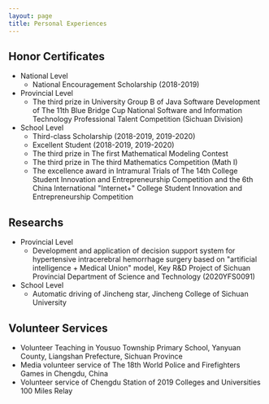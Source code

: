 ```yaml
---
layout: page
title: Personal Experiences
---
```

## Honor Certificates

* National Level
  * National Encouragement Scholarship (2018-2019)
* Provincial Level
  * The third prize in University Group B of Java Software Development of The 11th Blue Bridge Cup National Software and Information Technology Professional Talent Competition (Sichuan Division)
* School Level 
  * Third-class Scholarship (2018-2019, 2019-2020)
  * Excellent Student (2018-2019, 2019-2020)
  * The third prize in The first Mathematical Modeling Contest
  * The third prize in The third Mathematics Competition (Math I)
  * The excellence award in Intramural Trials of The 14th College Student Innovation and Entrepreneurship Competition and the 6th China International "Internet+" College Student Innovation and Entrepreneurship Competition

## Researchs

* Provincial Level
  * Development and application of decision support system for hypertensive intracerebral hemorrhage surgery based on "artificial intelligence + Medical Union" model, Key R&D Project of Sichuan Provincial Department of Science and Technology (2020YFS0091)
* School Level
  * Automatic driving of Jincheng star, Jincheng College of Sichuan University

## Volunteer Services

*  Volunteer Teaching in Yousuo Township Primary School, Yanyuan County, Liangshan Prefecture, Sichuan Province
*  Media volunteer service of The 18th World Police and Firefighters Games in Chengdu, China
*  Volunteer service of Chengdu Station of 2019 Colleges and Universities 100 Miles Relay
